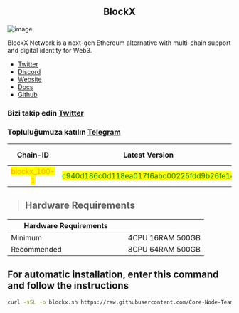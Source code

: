 

<h2 align="center">BlockX</h1>

![image](https://github.com/Core-Node-Team/Services/assets/91562185/4903bdf7-9efe-4a05-a3e7-78a1ddedf2f8)

BlockX Network is a next-gen Ethereum alternative with multi-chain support and digital identity for Web3.


* [Twitter](https://twitter.com/BlockXnet)
* [Discord](https://discord.gg/4DHNw64w)
* [Website](https://www.blockxnet.com/)
* [Docs](https://docs.blockxnet.com/)   
* [Github](https://github.com/BlockXLabs)

### Bizi takip edin [Twitter](https://twitter.com/corenodeHQ)
### Topluluğumuza katılın [Telegram](https://t.me/corenodechat)


<table data-full-width="false"><thead><tr><th align="center">Chain-ID</th><th align="center">Latest Version</th><th align="center">Custom Port</th></tr></thead><tbody><tr><td align="center"><mark style="color:orange;">blockx_100-1</mark></td><td align="center"><mark style="color:green;">c940d186c0d118ea017f6abc00225fdd9b26fe14</mark></td><td align="center"><mark style="color:yellow;">311</mark></td></tr></tbody></table>

> ## Hardware Requirements
<table data-header-hidden data-full-width="false"><thead><tr><th width="247">Hardware Requirements</th><th></th></tr></thead><tbody><tr><td>Minimum</td><td>4CPU 16RAM 500GB</td></tr><tr><td>Recommended</td><td>8CPU 64RAM 500GB</td></tr></tbody></table>

## For automatic installation, enter this command and follow the instructions

```bash
curl -sSL -o blockx.sh https://raw.githubusercontent.com/Core-Node-Team/scripts/main/blockx/install.sh && chmod +x blockx.sh && bash ./blockx.sh && source $HOME/.bash_profile && rm blockx.sh 
```


